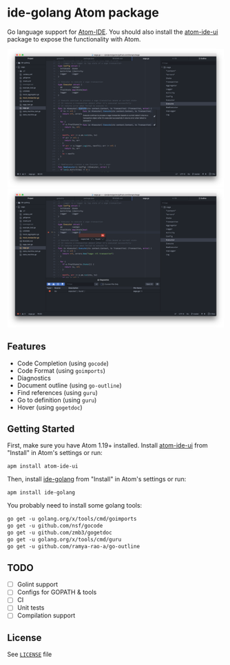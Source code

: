 # ide-golang Atom package
Go language support for [Atom-IDE](https://github.com/facebook-atom/atom-ide-ui). You should also install the [atom-ide-ui](https://atom.io/packages/atom-ide-ui) package to expose the functionality with Atom.

![Hover with ide-golang](docs/images/hover.png)
![Diagnostics with ide-golang](docs/images/diagnostics.png)

## Features
-   Code Completion (using `gocode`)
-   Code Format (using `goimports`)
-   Diagnostics
-   Document outline (using `go-outline`)
-   Find references (using `guru`)
-   Go to definition (using `guru`)
-   Hover (using `gogetdoc`)

## Getting Started
First, make sure you have Atom 1.19+ installed. Install [atom-ide-ui](https://atom.io/packages/atom-ide-ui) from "Install" in Atom's settings or run:

```shell
apm install atom-ide-ui
```
Then, install [ide-golang](https://github.com/bongnv/atom-ide-golang) from "Install" in Atom's settings or run:

```shell
apm install ide-golang
```
You probably need to install some golang tools:
```shell
go get -u golang.org/x/tools/cmd/goimports
go get -u github.com/nsf/gocode
go get -u github.com/zmb3/gogetdoc
go get -u golang.org/x/tools/cmd/guru
go get -u github.com/ramya-rao-a/go-outline
```

## TODO
- [ ] Golint support
- [ ] Configs for GOPATH & tools
- [ ] CI
- [ ] Unit tests
- [ ] Compilation support

## License
See [`LICENSE`](LICENSE) file
